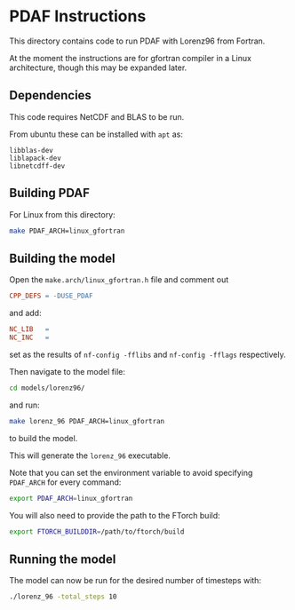# PDAF Instructions

This directory contains code to run PDAF with Lorenz96 from Fortran.

At the moment the instructions are for gfortran compiler in a Linux architecture,
though this may be expanded later.


## Dependencies

This code requires NetCDF and BLAS to be run.

From ubuntu these can be installed with `apt` as:
```
libblas-dev
liblapack-dev
libnetcdff-dev
```


## Building PDAF

For Linux from this directory:
```bash
make PDAF_ARCH=linux_gfortran
```


## Building the model

Open the `make.arch/linux_gfortran.h` file and comment out 
```makefile
CPP_DEFS = -DUSE_PDAF
```

and add:
```makefile
NC_LIB   = 
NC_INC   = 
```
set as the results of `nf-config -fflibs` and `nf-config -fflags` respectively.

Then navigate to the model file:
```bash
cd models/lorenz96/
```
and run:
```bash
make lorenz_96 PDAF_ARCH=linux_gfortran
```
to build the model.

This will generate the `lorenz_96` executable.

Note that you can set the environment variable to avoid specifying `PDAF_ARCH` for
every command:
```bash
export PDAF_ARCH=linux_gfortran
```

You will also need to provide the path to the FTorch build:
```bash
export FTORCH_BUILDDIR=/path/to/ftorch/build
```

## Running the model

The model can now be run for the desired number of timesteps with:
```bash
./lorenz_96 -total_steps 10
```
